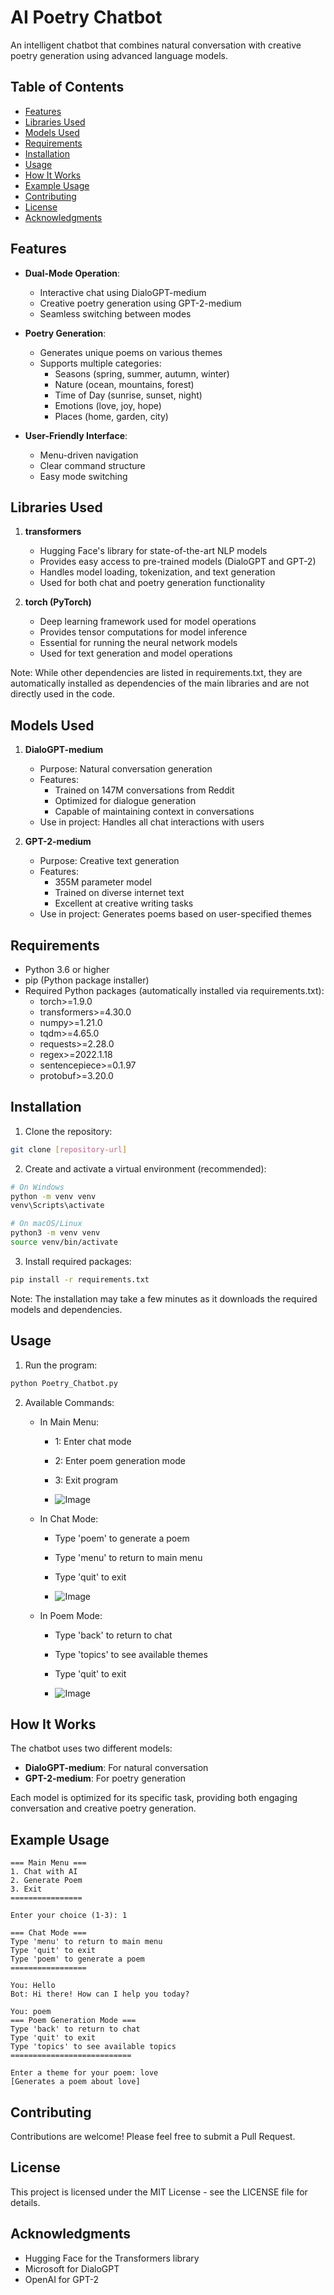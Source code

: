 # AI Poetry Chatbot

An intelligent chatbot that combines natural conversation with creative poetry generation using advanced language models.

## Table of Contents
- [Features](#features)
- [Libraries Used](#libraries-used)
- [Models Used](#models-used)
- [Requirements](#requirements)
- [Installation](#installation)
- [Usage](#usage)
- [How It Works](#how-it-works)
- [Example Usage](#example-usage)
- [Contributing](#contributing)
- [License](#license)
- [Acknowledgments](#acknowledgments)

## Features

- **Dual-Mode Operation**:
  - Interactive chat using DialoGPT-medium
  - Creative poetry generation using GPT-2-medium
  - Seamless switching between modes

- **Poetry Generation**:
  - Generates unique poems on various themes
  - Supports multiple categories:
    * Seasons (spring, summer, autumn, winter)
    * Nature (ocean, mountains, forest)
    * Time of Day (sunrise, sunset, night)
    * Emotions (love, joy, hope)
    * Places (home, garden, city)

- **User-Friendly Interface**:
  - Menu-driven navigation
  - Clear command structure
  - Easy mode switching

## Libraries Used

1. **transformers**
   - Hugging Face's library for state-of-the-art NLP models
   - Provides easy access to pre-trained models (DialoGPT and GPT-2)
   - Handles model loading, tokenization, and text generation
   - Used for both chat and poetry generation functionality

2. **torch (PyTorch)**
   - Deep learning framework used for model operations
   - Provides tensor computations for model inference
   - Essential for running the neural network models
   - Used for text generation and model operations

Note: While other dependencies are listed in requirements.txt, they are automatically installed as dependencies of the main libraries and are not directly used in the code.

## Models Used

1. **DialoGPT-medium**
   - Purpose: Natural conversation generation
   - Features:
     * Trained on 147M conversations from Reddit
     * Optimized for dialogue generation
     * Capable of maintaining context in conversations
   - Use in project: Handles all chat interactions with users

2. **GPT-2-medium**
   - Purpose: Creative text generation
   - Features:
     * 355M parameter model
     * Trained on diverse internet text
     * Excellent at creative writing tasks
   - Use in project: Generates poems based on user-specified themes

## Requirements

- Python 3.6 or higher
- pip (Python package installer)
- Required Python packages (automatically installed via requirements.txt):
  * torch>=1.9.0
  * transformers>=4.30.0
  * numpy>=1.21.0
  * tqdm>=4.65.0
  * requests>=2.28.0
  * regex>=2022.1.18
  * sentencepiece>=0.1.97
  * protobuf>=3.20.0

## Installation

1. Clone the repository:
```bash
git clone [repository-url]
```

2. Create and activate a virtual environment (recommended):
```bash
# On Windows
python -m venv venv
venv\Scripts\activate

# On macOS/Linux
python3 -m venv venv
source venv/bin/activate
```

3. Install required packages:
```bash
pip install -r requirements.txt
```

Note: The installation may take a few minutes as it downloads the required models and dependencies.

## Usage

1. Run the program:
```bash
python Poetry_Chatbot.py
```

2. Available Commands:
   - In Main Menu:
     * 1: Enter chat mode
     * 2: Enter poem generation mode
     * 3: Exit program
    
     * ![Image](https://github.com/user-attachments/assets/dac363dc-1156-4641-9d68-4c7b05e58c8b)

   - In Chat Mode:
     * Type 'poem' to generate a poem
     * Type 'menu' to return to main menu
     * Type 'quit' to exit
    
     * ![Image](https://github.com/user-attachments/assets/3413734e-7774-4032-80fc-5745d1764761)

   - In Poem Mode:
     * Type 'back' to return to chat
     * Type 'topics' to see available themes
     * Type 'quit' to exit
    
     * ![Image](https://github.com/user-attachments/assets/037bbb1e-16ae-40d1-a1d0-c7436eb66fcf)

## How It Works

The chatbot uses two different models:
- **DialoGPT-medium**: For natural conversation
- **GPT-2-medium**: For poetry generation

Each model is optimized for its specific task, providing both engaging conversation and creative poetry generation.

## Example Usage

```
=== Main Menu ===
1. Chat with AI
2. Generate Poem
3. Exit
================

Enter your choice (1-3): 1

=== Chat Mode ===
Type 'menu' to return to main menu
Type 'quit' to exit
Type 'poem' to generate a poem
=================

You: Hello
Bot: Hi there! How can I help you today?

You: poem
=== Poem Generation Mode ===
Type 'back' to return to chat
Type 'quit' to exit
Type 'topics' to see available topics
===========================

Enter a theme for your poem: love
[Generates a poem about love]
```

## Contributing

Contributions are welcome! Please feel free to submit a Pull Request.

## License

This project is licensed under the MIT License - see the LICENSE file for details.

## Acknowledgments

- Hugging Face for the Transformers library
- Microsoft for DialoGPT
- OpenAI for GPT-2 
